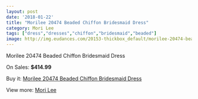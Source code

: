 ```yaml
---
layout: post
date: '2018-01-22'
title: "Morilee 20474 Beaded Chiffon Bridesmaid Dress"
category: Mori Lee
tags: ["dress","dresses","chiffon","bridesmaid","beaded"]
image: http://img.eudances.com/20153-thickbox_default/morilee-20474-beaded-chiffon-bridesmaid-dress.jpg
---
```

Morilee 20474 Beaded Chiffon Bridesmaid Dress

On Sales: **$414.99**
<a href="https://www.eudances.com/en/mori-lee/6037-morilee-20474-beaded-chiffon-bridesmaid-dress.html"><amp-img layout="responsive" width="600" height="600" src="//img.eudances.com/20153-thickbox_default/morilee-20474-beaded-chiffon-bridesmaid-dress.jpg" alt="Morilee 20474 Beaded Chiffon Bridesmaid Dress 0" /></a>
<a href="https://www.eudances.com/en/mori-lee/6037-morilee-20474-beaded-chiffon-bridesmaid-dress.html"><amp-img layout="responsive" width="600" height="600" src="//img.eudances.com/20155-thickbox_default/morilee-20474-beaded-chiffon-bridesmaid-dress.jpg" alt="Morilee 20474 Beaded Chiffon Bridesmaid Dress 1" /></a>
<a href="https://www.eudances.com/en/mori-lee/6037-morilee-20474-beaded-chiffon-bridesmaid-dress.html"><amp-img layout="responsive" width="600" height="600" src="//img.eudances.com/20154-thickbox_default/morilee-20474-beaded-chiffon-bridesmaid-dress.jpg" alt="Morilee 20474 Beaded Chiffon Bridesmaid Dress 2" /></a>

Buy it: [Morilee 20474 Beaded Chiffon Bridesmaid Dress](https://www.eudances.com/en/mori-lee/6037-morilee-20474-beaded-chiffon-bridesmaid-dress.html "Morilee 20474 Beaded Chiffon Bridesmaid Dress")

View more: [Mori Lee](https://www.eudances.com/en/65-mori-lee "Mori Lee")